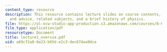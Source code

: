 ```yaml
---
content_type: resource
description: This resource contains lecture slides on course contents, practical issues
  and advice, related subjects, and a brief history of physics.
file: https://ol-ocw-studio-app-production.s3.amazonaws.com/courses/8-033-relativity-fall-2006/a69cf2a86e23b65de2c3dec674aa9dca_lecture1_overvie.pdf
file_type: application/pdf
resourcetype: Document
title: lecture1_overvie.pdf
uid: a69cf2a8-6e23-b65d-e2c3-dec674aa9dca
---
```

